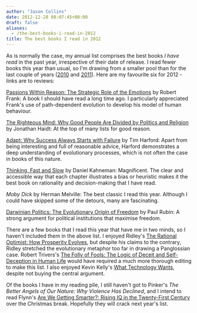 ```yaml
---
author: "Jason Collins"
date: 2012-12-28 08:07:45+00:00
draft: false
aliases:
  - /the-best-books-i-read-in-2012
title: The best books I read in 2012
---
```


As is normally the case, my annual list comprises the best books _I have read_ in the past year, irrespective of their date of release. I read fewer books this year than usual, so I'm drawing from a smaller pool than for the last couple of years ([2010](https://www.jasoncollins.blog/top-10-books-in-2010/) and [2011](https://www.jasoncollins.blog/best-books-i-read-in-2011/)). Here are my favourite six for 2012 - links are to reviews:

[Passions Within Reason: The Strategic Role of the Emotions](https://www.jasoncollins.blog/franks-passions-within-reason/) by Robert Frank: A book I should have read a long time ago. I particularly appreciated Frank's use of path-dependent evolution to develop his model of human behaviour.

[The Righteous Mind: Why Good People Are Divided by Politics and Religion](https://www.jasoncollins.blog/haidts-the-righteous-mind/) by Jonathan Haidt: At the top of many lists for good reason.

[Adapt: Why Success Always Starts with Failure](https://www.jasoncollins.blog/harfords-adapt-why-success-always-starts-with-failure/) by Tim Harford: Apart from being interesting and full of reasonable advice, Harford demonstrates a deep understanding of evolutionary processes, which is not often the case in books of this nature.

[Thinking, Fast and Slow](https://www.jasoncollins.blog/kahnemans-thinking-fast-and-slow/) by Daniel Kahneman: Magnificent. The clear and accessible way that each chapter illustrates a bias or heuristic makes it the best book on rationality and decision-making that I have read.

*Moby Dick* by Herman Melville: The best classic I read this year. Although I could have skipped some of the detours, many are fascinating.

[Darwinian Politics: The Evolutionary Origin of Freedom](https://www.jasoncollins.blog/rubins-darwinian-politics/) by Paul Rubin: A strong argument for political institutions that maximise freedom.

There are a few books that I read this year that have me in two minds, so I haven't included them in the above list. I enjoyed Ridley's [The Rational Optimist: How Prosperity Evolves](https://www.jasoncollins.blog/ridleys-the-rational-optimist/), but despite his claims to the contrary, Ridley stretched the evolutionary metaphor too far in drawing a Panglossian case. Robert Trivers's [The Folly of Fools: The Logic of Deceit and Self-Deception in Human Life](https://www.jasoncollins.blog/triverss-the-folly-of-fools/) would have required a much more thorough editing to make this list. I also enjoyed Kevin Kelly's [What Technology Wants](https://www.jasoncollins.blog/kellys-what-technology-wants/), despite not buying the central argument.

Of the books I have in my reading pile, I still haven't got to Pinker's *The Better Angels of Our Nature: Why Violence Has Declined*, and I intend to read Flynn's [Are We Getting Smarter?: Rising IQ in the Twenty-First Century](https://www.jasoncollins.blog/flynns-are-we-getting-smarter/) over the Christmas break. Hopefully they will crack next year's list.
